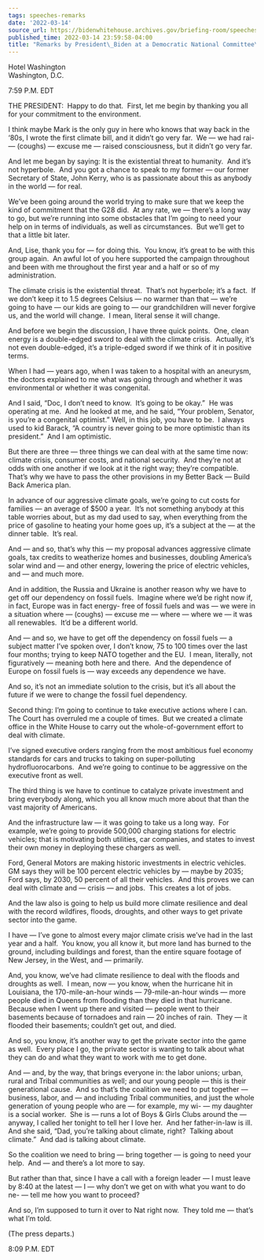```yaml
---
tags: speeches-remarks
date: '2022-03-14'
source_url: https://bidenwhitehouse.archives.gov/briefing-room/speeches-remarks/2022/03/14/remarks-by-president-biden-at-a-democratic-national-committee-fundraiser/
published_time: 2022-03-14 23:59:58-04:00
title: "Remarks by President\_Biden at a Democratic National Committee\_Fundraiser"
---
```

 
Hotel Washington  
Washington, D.C.

7:59 P.M. EDT  
  
THE PRESIDENT:  Happy to do that.  First, let me begin by thanking you
all for your commitment to the environment. 

I think maybe Mark is the only guy in here who knows that way back in
the ‘80s, I wrote the first climate bill, and it didn’t go very far.  We
— we had rai- — (coughs) — excuse me — raised consciousness, but it
didn’t go very far. 

And let me began by saying: It is the existential threat to humanity. 
And it’s not hyperbole.  And you got a chance to speak to my former —
our former Secretary of State, John Kerry, who is as passionate about
this as anybody in the world — for real.

We’ve been going around the world trying to make sure that we keep the
kind of commitment that the G28 did.  At any rate, we — there’s a long
way to go, but we’re running into some obstacles that I’m going to need
your help on in terms of individuals, as well as circumstances.  But
we’ll get to that a little bit later. 

And, Lise, thank you for — for doing this.  You know, it’s great to be
with this group again.  An awful lot of you here supported the campaign
throughout and been with me throughout the first year and a half or so
of my administration. 

The climate crisis is the existential threat.  That’s not hyperbole;
it’s a fact.  If we don’t keep it to 1.5 degrees Celsius — no warmer
than that — we’re going to have — our kids are going to — our
grandchildren will never forgive us, and the world will change.  I mean,
literal sense it will change. 

And before we begin the discussion, I have three quick points.  One,
clean energy is a double-edged sword to deal with the climate crisis. 
Actually, it’s not even double-edged, it’s a triple-edged sword if we
think of it in positive terms. 

When I had — years ago, when I was taken to a hospital with an aneurysm,
the doctors explained to me what was going through and whether it was
environmental or whether it was congenital. 

And I said, “Doc, I don’t need to know.  It’s going to be okay.”  He was
operating at me.  And he looked at me, and he said, “Your problem,
Senator, is you’re a congenital optimist.” Well, in this job, you have
to be.  I always used to kid Barack, “A country is never going to be
more optimistic than its president.”  And I am optimistic. 

But there are three — three things we can deal with at the same time
now: climate crisis, consumer costs, and national security.  And they’re
not at odds with one another if we look at it the right way; they’re
compatible.  That’s why we have to pass the other provisions in my
Better Back — Build Back America plan. 

In advance of our aggressive climate goals, we’re going to cut costs for
families — an average of $500 a year.  It’s not something anybody at
this table worries about, but as my dad used to say, when everything
from the price of gasoline to heating your home goes up, it’s a subject
at the — at the dinner table.  It’s real. 

And — and so, that’s why this — my proposal advances aggressive climate
goals, tax credits to weatherize homes and businesses, doubling
America’s solar wind and — and other energy, lowering the price of
electric vehicles, and — and much more. 

And in addition, the Russia and Ukraine is another reason why we have to
get off our dependency on fossil fuels.  Imagine where we’d be right now
if, in fact, Europe was in fact energy- free of fossil fuels and was —
we were in a situation where — (coughs) — excuse me — where — where we —
it was all renewables.  It’d be a different world. 

And — and so, we have to get off the dependency on fossil fuels — a
subject matter I’ve spoken over, I don’t know, 75 to 100 times over the
last four months; trying to keep NATO together and the EU.  I mean,
literally, not figuratively — meaning both here and there.  And the
dependence of Europe on fossil fuels is — way exceeds any dependence we
have. 

And so, it’s not an immediate solution to the crisis, but it’s all about
the future if we were to change the fossil fuel dependency.

Second thing: I’m going to continue to take executive actions where I
can.  The Court has overruled me a couple of times.  But we created a
climate office in the White House to carry out the whole-of-government
effort to deal with climate.

I’ve signed executive orders ranging from the most ambitious fuel
economy standards for cars and trucks to taking on super-polluting
hydrofluorocarbons.  And we’re going to continue to be aggressive on the
executive front as well.

The third thing is we have to continue to catalyze private investment
and bring everybody along, which you all know much more about that than
the vast majority of Americans.

And the infrastructure law — it was going to take us a long way.  For
example, we’re going to provide 500,000 charging stations for electric
vehicles; that is motivating both utilities, car companies, and states
to invest their own money in deploying these chargers as well.

Ford, General Motors are making historic investments in electric
vehicles.  GM says they will be 100 percent electric vehicles by — maybe
by 2035; Ford says, by 2030, 50 percent of all their vehicles.  And this
proves we can deal with climate and — crisis — and jobs.  This creates a
lot of jobs. 

And the law also is going to help us build more climate resilience and
deal with the record wildfires, floods, droughts, and other ways to get
private sector into the game.

I have — I’ve gone to almost every major climate crisis we’ve had in the
last year and a half.  You know, you all know it, but more land has
burned to the ground, including buildings and forest, than the entire
square footage of New Jersey, in the West, and — primarily.

And, you know, we’ve had climate resilience to deal with the floods and
droughts as well.  I mean, now — you know, when the hurricane hit in
Louisiana, the 170-mile-an-hour winds — 79-mile-an-hour winds — more
people died in Queens from flooding than they died in that hurricane. 
Because when I went up there and visited — people went to their
basements because of tornadoes and rain — 20 inches of rain.  They — it
flooded their basements; couldn’t get out, and died.

And so, you know, it’s another way to get the private sector into the
game as well.  Every place I go, the private sector is wanting to talk
about what they can do and what they want to work with me to get done.

And — and, by the way, that brings everyone in: the labor unions; urban,
rural and Tribal communities as well; and our young people — this is
their generational cause.  And so that’s the coalition we need to put
together — business, labor, and — and including Tribal communities, and
just the whole generation of young people who are — for example, my wi-
— my daughter is a social worker.  She is — runs a lot of Boys & Girls
Clubs around the — anyway, I called her tonight to tell her I love her. 
And her father-in-law is ill.  And she said, “Dad, you’re talking about
climate, right?  Talking about climate.”  And dad is talking about
climate.

So the coalition we need to bring — bring together — is going to need
your help.  And — and there’s a lot more to say. 

But rather than that, since I have a call with a foreign leader — I must
leave by 8:40 at the latest — I — why don’t we get on with what you want
to do ne- — tell me how you want to proceed?

And so, I’m supposed to turn it over to Nat right now.  They told me —
that’s what I’m told.

(The press departs.)

8:09 P.M. EDT
